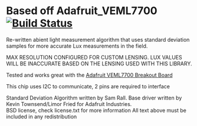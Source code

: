 Based off Adafruit_VEML7700 [![Build Status](https://github.com/adafruit/Adafruit_VEML7700/workflows/Arduino%20Library%20CI/badge.svg)](https://github.com/adafruit/Adafruit_VEML7700/actions)
================

Re-written abient light measurement algorithm that uses standard deviation samples for more accurate Lux measurements in the field.

MAX RESOLUTION CONFIGURED FOR CUSTOM LENSING. LUX VALUES WILL BE INACCURATE BASED ON THE LENSING USED WITH THIS LIBRARY.

Tested and works great with the [Adafruit VEML7700 Breakout Board](http://www.adafruit.com/)

This chip uses I2C to communicate, 2 pins are required to interface

Standard Deviation Algorithm written by Sam Rall.
Base driver written by Kevin Townsend/Limor Fried for Adafruit Industries.  
BSD license, check license.txt for more information
All text above must be included in any redistribution

 


